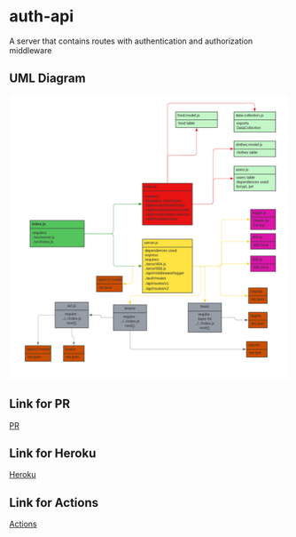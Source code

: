 # auth-api

A server that contains routes with authentication and authorization middleware

## UML Diagram

![UML](<./asset/UML%20class%20(4).png>)

## Link for PR

[PR]()

## Link for Heroku

[Heroku]()

## Link for Actions

[Actions]()

